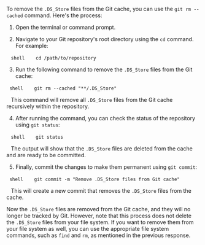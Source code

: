 To remove the `.DS_Store` files from the Git cache, you can use the `git rm --cached` command. Here's the process:
 

1. Open the terminal or command prompt. 

2. Navigate to your Git repository's root directory using the `cd` command. For example:
  

   ```shell
   cd /path/to/repository
   ```

  
3. Run the following command to remove the `.DS_Store` files from the Git cache:
  

  ```shell
   git rm --cached "**/.DS_Store"
   ```

  
   This command will remove all `.DS_Store` files from the Git cache recursively within the repository.
 

4. After running the command, you can check the status of the repository using `git status`:


   ```shell
   git status
   ```
 

   The output will show that the `.DS_Store` files are deleted from the cache and are ready to be committed.

  5. Finally, commit the changes to make them permanent using `git commit`:
 

  ```shell
   git commit -m "Remove .DS_Store files from Git cache"
   ```

  
   This will create a new commit that removes the `.DS_Store` files from the cache.
 

Now the `.DS_Store` files are removed from the Git cache, and they will no longer be tracked by Git. However, note that this process does not delete the `.DS_Store` files from your file system. If you want to remove them from your file system as well, you can use the appropriate file system commands, such as `find` and `rm`, as mentioned in the previous response.